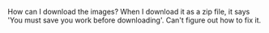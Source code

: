 How can I download the images? When I download it as a zip file, it says 'You must save you work before downloading'. Can't figure out how to fix it.
